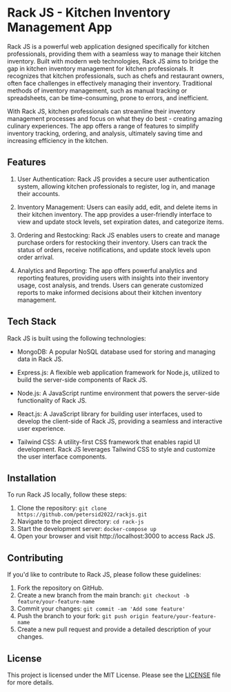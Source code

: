 # Rack JS - Kitchen Inventory Management App

Rack JS is a powerful web application designed specifically for kitchen professionals, providing them with a seamless way to manage their kitchen inventory. Built with modern web technologies, Rack JS aims to bridge the gap in kitchen inventory management for kitchen professionals. It recognizes that kitchen professionals, such as chefs and restaurant owners, often face challenges in effectively managing their inventory. Traditional methods of inventory management, such as manual tracking or spreadsheets, can be time-consuming, prone to errors, and inefficient.

With Rack JS, kitchen professionals can streamline their inventory management processes and focus on what they do best - creating amazing culinary experiences. The app offers a range of features to simplify inventory tracking, ordering, and analysis, ultimately saving time and increasing efficiency in the kitchen.

## Features

1. User Authentication: Rack JS provides a secure user authentication system, allowing kitchen professionals to register, log in, and manage their accounts.

2. Inventory Management: Users can easily add, edit, and delete items in their kitchen inventory. The app provides a user-friendly interface to view and update stock levels, set expiration dates, and categorize items.

3. Ordering and Restocking: Rack JS enables users to create and manage purchase orders for restocking their inventory. Users can track the status of orders, receive notifications, and update stock levels upon order arrival.

4. Analytics and Reporting: The app offers powerful analytics and reporting features, providing users with insights into their inventory usage, cost analysis, and trends. Users can generate customized reports to make informed decisions about their kitchen inventory management.

## Tech Stack

Rack JS is built using the following technologies:

* MongoDB: A popular NoSQL database used for storing and managing data in Rack JS.

* Express.js: A flexible web application framework for Node.js, utilized to build the server-side components of Rack JS.

* Node.js: A JavaScript runtime environment that powers the server-side functionality of Rack JS.

* React.js: A JavaScript library for building user interfaces, used to develop the client-side of Rack JS, providing a seamless and interactive user experience.

* Tailwind CSS: A utility-first CSS framework that enables rapid UI development. Rack JS leverages Tailwind CSS to style and customize the user interface components.

## Installation

To run Rack JS locally, follow these steps:

1. Clone the repository: ```git clone https://github.com/petersid2022/rackjs.git```
2. Navigate to the project directory: ```cd rack-js```
4. Start the development server: ```docker-compose up```
5. Open your browser and visit http://localhost:3000 to access Rack JS.

## Contributing

If you'd like to contribute to Rack JS, please follow these guidelines:

1. Fork the repository on GitHub.
2. Create a new branch from the main branch: ```git checkout -b feature/your-feature-name```
3. Commit your changes: ```git commit -am 'Add some feature'```
4. Push the branch to your fork: ```git push origin feature/your-feature-name```
5. Create a new pull request and provide a detailed description of your changes.

## License
This project is licensed under the MIT License. Please see the [LICENSE](./LICENSE) file for more details.

